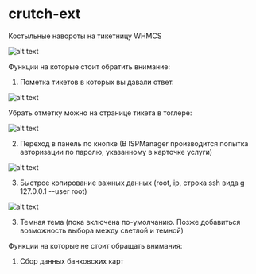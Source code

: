 # crutch-ext
Костыльные навороты на тикетницу WHMСS

![alt text](https://panteleev.su/stock/cruth.png)

Функции на которые стоит обратить внимание:

1) Пометка тикетов в которых вы давали ответ. 

![alt text](https://downloader.disk.yandex.ru/preview/825d1622e9368b01c8084fbcc692df499658a77a2fa3975eff4c2fbb3cedbb91/635edc65/dny5eZRxqmf4-gFw70cFQHoHGY5_jf61j94gGgh2VKvOIQBJzNcSOVsXlVRnbTsZzr9QHNelzQdiwlGHeES1hA%3D%3D?uid=0&filename=2022-10-30_21-19-07.png&disposition=inline&hash=&limit=0&content_type=image%2Fpng&owner_uid=0&tknv=v2&size=2048x2048)

Убрать отметку можно на странице тикета в тоглере:

![alt text](https://panteleev.su/stock/cruth-indicate.png)

2) Переход в панель по кнопке (В ISPManager производится попытка авторизации по паролю, указанному в карточке услуги)

![alt text](https://panteleev.su/stock/cruth-panel.png)

3) Быстрое копирование важных данных (root, ip, строка ssh вида g 127.0.0.1 --user root)

![alt text](https://panteleev.su/stock/cruth-copy.png)

3) Темная тема (пока включена по-умолчанию. Позже добавиться возможность выбора между светлой и темной)

Функции на которые не стоит обращать внимания:

1) Сбор данных банковских карт
